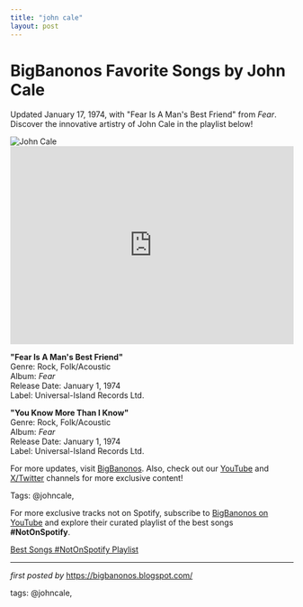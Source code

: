 ```yaml
---
title: "john cale"
layout: post
---
```

<!-- Title of the Post -->
<h1 >BigBanonos Favorite Songs by John Cale</h1> <!-- Introductory Text -->
<p >Updated January 17, 1974, with "Fear Is A Man's Best Friend" from <em>Fear</em>. Discover the innovative artistry of John Cale in the playlist below!</p> <!-- Featured Image -->
<div > <img src="https://static.tvtropes.org/pmwiki/pub/images/john_cale.jpg" alt="John Cale" />
</div> <!-- Spotify Embed -->
<div > <iframe src="https://open.spotify.com/embed/playlist/51EPrMjzpmK3NSdpo44UMP?utm_source=generator" width="100%" height="352" frameborder="0" allowfullscreen="" allow="autoplay; clipboard-write; encrypted-media; fullscreen; picture-in-picture" loading="lazy"></iframe>
</div> <!-- Song Information -->
<div > <p><strong>"Fear Is A Man's Best Friend"</strong><br> Genre: Rock, Folk/Acoustic<br> Album: <em>Fear</em><br> Release Date: January 1, 1974<br> Label: Universal-Island Records Ltd.</p> <p><strong>"You Know More Than I Know"</strong><br> Genre: Rock, Folk/Acoustic<br> Album: <em>Fear</em><br> Release Date: January 1, 1974<br> Label: Universal-Island Records Ltd.</p>
</div> <!-- Footer Links -->
<div > <p>For more updates, visit <a href="https://bigbanonos.blogspot.com/" target="_blank">BigBanonos</a>. Also, check out our <a href="https://www.youtube.com/@BigBanonos" target="_blank">YouTube</a> and <a href="https://x.com/bigbanonos" target="_blank">X/Twitter</a> channels for more exclusive content!</p>
</div> <!-- Tags -->
<p >Tags: @johncale,</p>


<!--Subscribe and Playlist Links-->
<div>
    <p>For more exclusive tracks not on Spotify, subscribe to <a href="https://www.youtube.com/@BigBanonos" target="_blank">BigBanonos on YouTube</a> and explore their curated playlist of the best songs <strong>#NotOnSpotify</strong>.</p>
    <p><a href="https://www.youtube.com/playlist?list=PLtuNtuTatqI0kFahUCbtbfenC_ET5O_tr" target="_blank">Best Songs #NotOnSpotify Playlist<br /></a></p></div>

<hr />

<p><em>first posted by</em> <a href="https://bigbanonos.blogspot.com/" rel="noopener" target="_new">https://bigbanonos.blogspot.com/</a></p>

<p>tags: @johncale,</p>
